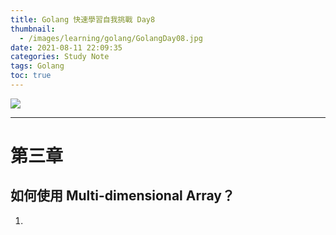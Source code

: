 ```yaml
---
title: Golang 快速學習自我挑戰 Day8
thumbnail:
  - /images/learning/golang/GolangDay08.jpg
date: 2021-08-11 22:09:35
categories: Study Note
tags: Golang
toc: true
---
```

<img src="/images/learning/golang/GolangDay08.jpg">

***
# 第三章
## 如何使用 Multi-dimensional Array？
1. 



